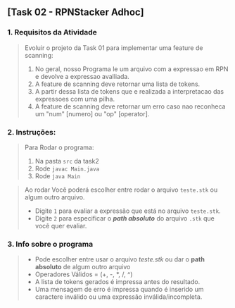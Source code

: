 ## [Task 02 - RPNStacker Adhoc]
### 1. Requisitos da Atividade

> Evoluir o projeto da Task 01 para implementar uma feature de scanning:
> 1. No geral, nosso Programa le um arquivo com a expressao em RPN e devolve a expressao avalliada.
> 2. A feature de scanning deve retornar uma lista de tokens.
> 3. A partir dessa lista de tokens que e realizada a interpretacao das expressoes com uma pilha.
> 4. A feature de scanning deve retornar um erro caso nao reconheca um "num" [numero] ou "op" [operator].

### 2. Instruções:
> Para Rodar o programa:
> 1. Na pasta `src` da task2
> 2. Rode `javac Main.java`
> 3. Rode `java Main`

> Ao rodar Você poderá escolher entre rodar o arquivo `teste.stk` ou algum outro arquivo.
> * Digite `1` para evaliar a expressão que está no arquivo `teste.stk`.
> * Digite `2` para especificar o ***path absoluto*** do arquivo `.stk` que você quer evaliar.


### 3. Info sobre o programa
> * Pode escolher entre usar o arquivo _teste.stk_ ou dar o **path absoluto** de algum outro arquivo
> * Operadores Válidos = (+, -, *, /, ^)
> * A lista de tokens gerados é impressa antes do resultado.
> * Uma mensagem de erro é impressa quando é inserido um caractere inválido ou uma expressão inválida/incompleta. 


